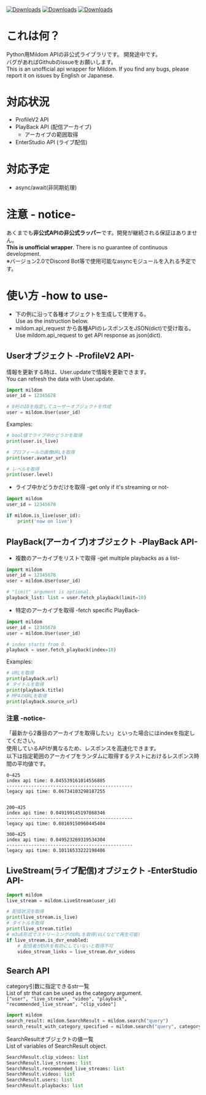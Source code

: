[![Downloads](https://pepy.tech/badge/mildom)](https://pepy.tech/project/mildom)
[![Downloads](https://pepy.tech/badge/mildom/month)](https://pepy.tech/project/mildom)
[![Downloads](https://pepy.tech/badge/mildom/week)](https://pepy.tech/project/mildom)

# これは何？
Python用Mildom APIの非公式ライブラリです。
開発途中です。<br>バグがあればGithubのissueをお願いします。<br>
This is an unofficial api wrapper for Mildom.
If you find any bugs, please report it on issues by English or Japanese.

# 対応状況
- ProfileV2 API
- PlayBack API (配信アーカイブ)
  - アーカイブの範囲取得
- EnterStudio API (ライブ配信)

# 対応予定
- async/await(非同期処理)

# 注意 - notice-
あくまでも**非公式APIの非公式ラッパー**です。開発が継続される保証はありません。  
**This is unofficial wrapper**. There is no guarantee of continuous development.  
※バージョン2.0でDiscord Bot等で使用可能なasyncモジュールを入れる予定です。

# 使い方 -how to use-
- 下の例に沿って各種オブジェクトを生成して使用する。  
  Use as the instruction below.
- mildom.api_request から各種APIのレスポンスをJSON(dict)で受け取る。  
  Use mildom.api_request to get API response as json(dict).

## Userオブジェクト -ProfileV2 API-
情報を更新する時は、User.updateで情報を更新できます。  
You can refresh the data with User.update.
```python
import mildom
user_id = 12345678

# 8桁のIDを指定してユーザーオブジェクトを作成
user = mildom.User(user_id)
```
Examples: 
```python
# bool値でライブ中かどうかを取得
print(user.is_live)

# プロフィールの画像URLを取得
print(user.avatar_url)

# レベルを取得
print(user.level)
```

- ライブ中かどうかだけを取得 -get only if it's streaming or not-
```python
import mildom
user_id = 12345678

if mildom.is_live(user_id):
    print('now on live')
```

## PlayBack(アーカイブ)オブジェクト -PlayBack API-
- 複数のアーカイブをリストで取得 -get multiple playbacks as a list-
```python
import mildom
user_id = 12345678
user = mildom.User(user_id)

# "limit" argument is optional.
playback_list: list = user.fetch_playback(limit=10)
```
- 特定のアーカイブを取得 -fetch specific PlayBack-
```python
import mildom
user_id = 12345678
user = mildom.User(user_id)

# index starts from 0.
playback = user.fetch_playback(index=10)
```
Examples:
```python
# URLを取得
print(playback.url)
# タイトルを取得
print(playback.title)
# MP4のURLを取得
print(playback.source_url)
```
### 注意 -notice-
「最新から2番目のアーカイブを取得したい」といった場合にはindexを指定してください。  
使用しているAPIが異なるため、レスポンスを高速化できます。  
以下は指定範囲のアーカイブをランダムに取得するテストにおけるレスポンス時間の平均値です。
```
0~425
index api time: 0.045539161014556885
----------------------------------------------
legacy api time: 0.06734103298187255


200~425
index api time: 0.049199145197868346
----------------------------------------------
legacy api time: 0.08169150960445404

300~425
index api time: 0.049523269319534304
----------------------------------------------
legacy api time: 0.10116533222198486
```

## LiveStream(ライブ配信)オブジェクト -EnterStudio API-

```python
import mildom
live_stream = mildom.LiveStream(user_id)

# 配信状況を取得
print(live_stream.is_live)
# タイトルを取得
print(live_stream.title)
# m3u8形式でストリーミングのURLを取得(VLCなどで再生可能)
if live_stream.is_dvr_enabled:
    # 配信者がDVRを有効にしていないと取得不可
    video_stream_links = live_stream.dvr_videos
```

## Search API
category引数に指定できるstr一覧  
List of str that can be used as the category argument.  
`["user", "live_stream", "video", "playback", "recommended_live_stream", "clip_video"]`
```python
import mildom
search_result: mildom.SearchResult = mildom.search("query")
search_result_with_category_specified = mildom.search("query", category="user")
```
SearchResultオブジェクトの値一覧  
List of variables of SearchResult object.
```python
SearchResult.clip_videos: list
SearchResult.live_streams: list
SearchResult.recommended_live_streams: list
SearchResult.videos: list
SearchResult.users: list
SearchResult.playbacks: list
```
